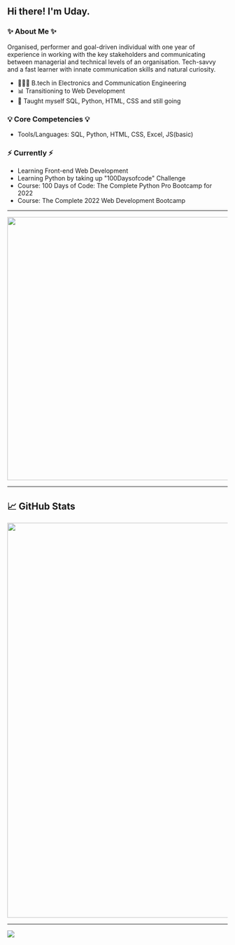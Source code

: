 ## Hi there! I'm Uday.

### ✨ About Me ✨
Organised, performer and goal-driven individual with one year of experience in working with the key stakeholders and communicating between managerial and technical levels of an organisation. Tech-savvy and a fast learner with innate communication skills and natural curiosity.

- 👩🏻‍💻 B.tech in Electronics and Communication Engineering
- 📊 Transitioning to Web Development
- 📝 Taught myself SQL, Python, HTML, CSS and still going

### 💡 Core Competencies 💡
- Tools/Languages: SQL, Python, HTML, CSS, Excel, JS(basic)

### ⚡️ Currently ⚡️
- Learning Front-end Web Development
- Learning Python by taking up "100Daysofcode" Challenge 
- Course: 100 Days of Code: The Complete Python Pro Bootcamp for 2022
- Course: The Complete 2022 Web Development Bootcamp

<!--### 🙌🏻 Connect with Me
- [LinkedIn](https://www.linkedin.com/in/katiehuangx/)
- [Medium](https://katiehuangx.medium.com)
- [Kaggle](https://www.kaggle.com/katiehuangx)-->

<hr>

<div align="center">
  <img width="600px" src="https://github-readme-streak-stats.herokuapp.com?user=im-usb&theme=dark&hide_border=true">
</div>

<hr>

## 📈 GitHub Stats 

<div align="center">
  <img width="900px" src="https://activity-graph.herokuapp.com/graph?username=im-usb&theme=redical">
</div>
<hr>

![](https://komarev.com/ghpvc/?username=im-usb&color=blue)
